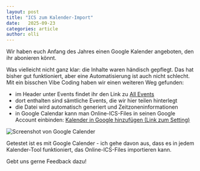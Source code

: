 ```yaml
---
layout: post
title: "ICS zum Kalender-Import"
date:   2025-09-23
categories: article
author: olli
---
```


Wir haben euch Anfang des Jahres einen Google Kalender angeboten, den ihr abonieren könnt.

Was vielleicht nicht ganz klar: die Inhalte waren händisch gepflegt. Das hat bisher gut funktioniert, aber eine Automatisierung ist auch nicht schlecht. Mit ein bisschen Vibe Coding haben wir einen weiteren Weg gefunden:

- im Header unter Events findet ihr den Link zu [All Events](//all_events.ics)
- dort enthalten sind sämtliche Events, die wir hier teilen hinterlegt
- die Datei wird automatisch generiert und Zeitzoneninformationen
- in Google Calendar kann man Online-ICS-Files in seinen Google Account einbinden: [Kalender in Google hinzufügen (Link zum Setting)](https://calendar.google.com/calendar/u/0/r/settings/addbyurl)

![Screenshot von Google Calender](//assets/main/import_ics.png)

Getestet ist es mit Google Calender - ich gehe davon aus, dass es in jedem Kalender-Tool funktioniert, das Online-ICS-Files importieren kann.

Gebt uns gerne Feedback dazu!